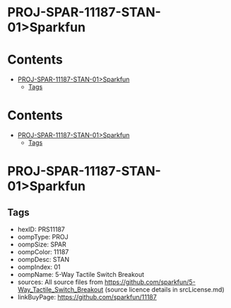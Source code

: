 
PROJ-SPAR-11187-STAN-01>Sparkfun
================================

Contents
========

* [PROJ-SPAR-11187-STAN-01>Sparkfun](#proj-spar-11187-stan-01sparkfun)
	* [Tags](#tags)

Contents
========

* [PROJ-SPAR-11187-STAN-01>Sparkfun](#proj-spar-11187-stan-01sparkfun)
	* [Tags](#tags)

# PROJ-SPAR-11187-STAN-01>Sparkfun

## Tags

- hexID: PRS11187
- oompType: PROJ
- oompSize: SPAR
- oompColor: 11187
- oompDesc: STAN
- oompIndex: 01
- oompName: 5-Way Tactile Switch Breakout
- sources: All source files from https://github.com/sparkfun/5-Way_Tactile_Switch_Breakout (source licence details in srcLicense.md)
- linkBuyPage: https://github.com/sparkfun/11187
